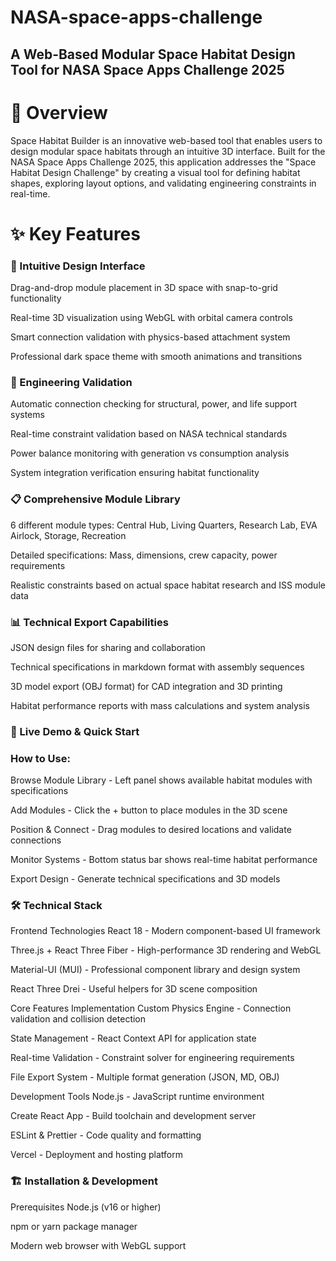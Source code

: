 # NASA-space-apps-challenge

## A Web-Based Modular Space Habitat Design Tool for NASA Space Apps Challenge 2025

# 🌟 Overview

Space Habitat Builder is an innovative web-based tool that enables users to design modular space habitats through an intuitive 3D interface. Built for the NASA Space Apps Challenge 2025, this application addresses the "Space Habitat Design Challenge" by creating a visual tool for defining habitat shapes, exploring layout options, and validating engineering constraints in real-time.

# ✨ Key Features

### 🎯 Intuitive Design Interface
Drag-and-drop module placement in 3D space with snap-to-grid functionality

Real-time 3D visualization using WebGL with orbital camera controls

Smart connection validation with physics-based attachment system

Professional dark space theme with smooth animations and transitions

### 🔧 Engineering Validation
Automatic connection checking for structural, power, and life support systems

Real-time constraint validation based on NASA technical standards

Power balance monitoring with generation vs consumption analysis

System integration verification ensuring habitat functionality

### 📋 Comprehensive Module Library
6 different module types: Central Hub, Living Quarters, Research Lab, EVA Airlock, Storage, Recreation

Detailed specifications: Mass, dimensions, crew capacity, power requirements

Realistic constraints based on actual space habitat research and ISS module data

### 📊 Technical Export Capabilities
JSON design files for sharing and collaboration

Technical specifications in markdown format with assembly sequences

3D model export (OBJ format) for CAD integration and 3D printing

Habitat performance reports with mass calculations and system analysis

### 🚀 Live Demo & Quick Start


### How to Use:
Browse Module Library - Left panel shows available habitat modules with specifications

Add Modules - Click the + button to place modules in the 3D scene

Position & Connect - Drag modules to desired locations and validate connections

Monitor Systems - Bottom status bar shows real-time habitat performance

Export Design - Generate technical specifications and 3D models

### 🛠️ Technical Stack
Frontend Technologies
React 18 - Modern component-based UI framework

Three.js + React Three Fiber - High-performance 3D rendering and WebGL

Material-UI (MUI) - Professional component library and design system

React Three Drei - Useful helpers for 3D scene composition

Core Features Implementation
Custom Physics Engine - Connection validation and collision detection

State Management - React Context API for application state

Real-time Validation - Constraint solver for engineering requirements

File Export System - Multiple format generation (JSON, MD, OBJ)

Development Tools
Node.js - JavaScript runtime environment

Create React App - Build toolchain and development server

ESLint & Prettier - Code quality and formatting

Vercel - Deployment and hosting platform

### 🏗️ Installation & Development
Prerequisites
Node.js (v16 or higher)

npm or yarn package manager

Modern web browser with WebGL support

